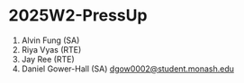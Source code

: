 # 2025W2-PressUp
1. Alvin Fung (SA)
2. Riya Vyas (RTE)
3. Jay Ree (RTE)
4. Daniel Gower-Hall (SA) dgow0002@student.monash.edu
